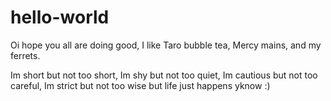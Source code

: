 # hello-world

Oi hope you all are doing good, I like Taro bubble tea, Mercy mains, and my ferrets. 

Im short but not too short, Im shy but not too quiet, Im cautious but not too careful, Im strict but not too wise 
but life just happens yknow :)
